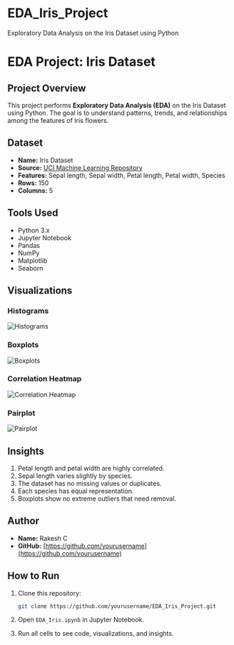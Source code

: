 # EDA_Iris_Project
Exploratory Data Analysis on the Iris Dataset using Python
# EDA Project: Iris Dataset

## Project Overview

This project performs **Exploratory Data Analysis (EDA)** on the Iris Dataset using Python. The goal is to understand patterns, trends, and relationships among the features of Iris flowers.

## Dataset

* **Name:** Iris Dataset
* **Source:** [UCI Machine Learning Repository](https://archive.ics.uci.edu/ml/datasets/iris)
* **Features:** Sepal length, Sepal width, Petal length, Petal width, Species
* **Rows:** 150
* **Columns:** 5

## Tools Used

* Python 3.x
* Jupyter Notebook
* Pandas
* NumPy
* Matplotlib
* Seaborn

## Visualizations

### Histograms

![Histograms](histograms.png)

### Boxplots

![Boxplots](boxplot.png)

### Correlation Heatmap

![Correlation Heatmap](correlation_heatmap.png)

### Pairplot

![Pairplot](pairplot.png)

## Insights

1. Petal length and petal width are highly correlated.
2. Sepal length varies slightly by species.
3. The dataset has no missing values or duplicates.
4. Each species has equal representation.
5. Boxplots show no extreme outliers that need removal.

## Author

* **Name:** Rakesh C
* **GitHub:** [https://github.com/yourusername](https://github.com/yourusername)

## How to Run

1. Clone this repository:

   ```bash
   git clone https://github.com/yourusername/EDA_Iris_Project.git
   ```
2. Open `EDA_Iris.ipynb` in Jupyter Notebook.
3. Run all cells to see code, visualizations, and insights.
